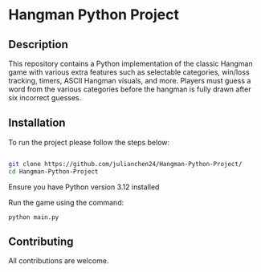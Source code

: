 # Hangman Python Project
## Description
This repository contains a Python implementation of the classic Hangman game with various extra features such as selectable categories, win/loss tracking, timers, ASCII Hangman visuals, and more. Players must guess a word from the various categories before the hangman is fully drawn after six incorrect guesses.
## Installation
To run the project please follow the steps below:

```bash

git clone https://github.com/julianchen24/Hangman-Python-Project/
cd Hangman-Python-Project
```

Ensure you have Python version 3.12 installed

Run the game using the command:

```
python main.py
```

## Contributing
All contributions are welcome.
